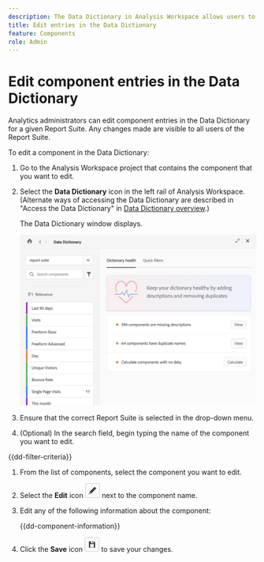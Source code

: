 ```yaml
---
description: The Data Dictionary in Analysis Workspace allows users to catalogue and keep track of the various components in Analysis Workspace, including their intended use, which are approved, which are duplicates, and so forth. 
title: Edit entries in the Data Dictionary
feature: Components
role: Admin
---
```

# Edit component entries in the Data Dictionary

Analytics administrators can edit component entries in the Data Dictionary for a given Report Suite. Any changes made are visible to all users of the Report Suite.

To edit a component in the Data Dictionary:

1. Go to the Analysis Workspace project that contains the component that you want to edit.

1. Select the **Data Dictionary** icon in the left rail of Analysis Workspace. (Alternate ways of accessing the Data Dictionary are described in "Access the Data Dictionary" in [Data Dictionary overview](/help/analyze/analysis-workspace/components/data-dictionary/data-dictionary-overview.md).)

   The Data Dictionary window displays.

   ![Data Dictionary admin view](assets/data-dictionary-admin.png)

1. Ensure that the correct Report Suite is selected in the drop-down menu. 

1. (Optional) In the search field, begin typing the name of the component you want to edit.

{{dd-filter-criteria}}

1. From the list of components, select the component you want to edit.

1. Select the **Edit** icon ![Data Dictionary Edit icon](assets/data-dictionary-edit-icon.png) next to the component name. 

1. Edit any of the following information about the component:

   {{dd-component-information}}

1. Click the **Save** icon ![Data Dictionary Save icon](assets/data-dictionary-save-icon.png) to save your changes.
